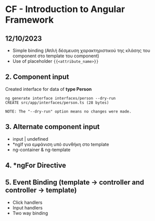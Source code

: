 # CF - Introduction to Angular Framework

## 12/10/2023

- Simple binding (Απλή δέσμευση χαρακτηριστικού της κλάσης του component στο template του component)
- Use of placeholder `{{<attribute_name>}}`

## 2. Component input

Created interface for data of **type Person**

```
ng generate interface interfaces/person --dry-run
CREATE src/app/interfaces/person.ts (28 bytes)

NOTE: The "--dry-run" option means no changes were made.
```

## 3. Alternate component input

- input | undefined
- \*ngIf για εμφάνιση υπό συνθήκη στο template
- ng-container & ng-template

## 4. *ngFor Directive 

## 5. Event Binding (template -> controller and controller -> template)

- Click handlers
- Input handlers
- Two way binding
